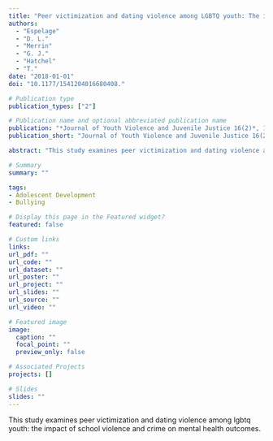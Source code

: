 ```yaml
---
title: "Peer victimization and dating violence among LGBTQ youth: The impact of school violence and crime on mental health outcomes"
authors:
  - "Espelage"
  - "D. L."
  - "Merrin"
  - "G. J."
  - "Hatchel"
  - "T."
date: "2018-01-01"
doi: "10.1177/1541204016680408."

# Publication type
publication_types: ["2"]

# Publication name and optional abbreviated publication name
publication: "*Journal of Youth Violence and Juvenile Justice 16(2)*, 156, -173"
publication_short: "Journal of Youth Violence and Juvenile Justice 16(2)"

abstract: "This study examines peer victimization and dating violence among lgbtq youth: the impact of school violence and crime on mental health outcomes."

# Summary
summary: ""

tags:
- Adolescent Development
- Bullying

# Display this page in the Featured widget?
featured: false

# Custom links
links:
url_pdf: ""
url_code: ""
url_dataset: ""
url_poster: ""
url_project: ""
url_slides: ""
url_source: ""
url_video: ""

# Featured image
image:
  caption: ""
  focal_point: ""
  preview_only: false

# Associated Projects
projects: []

# Slides
slides: ""
---
```


This study examines peer victimization and dating violence among lgbtq youth: the impact of school violence and crime on mental health outcomes.
